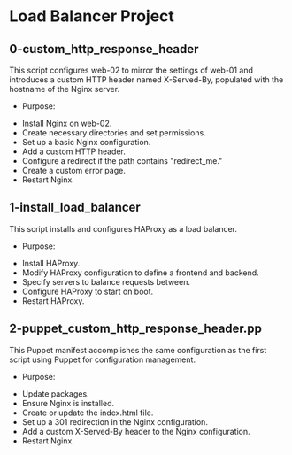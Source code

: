 # Load Balancer Project

## 0-custom_http_response_header
This script configures web-02 to mirror the settings of web-01 and introduces a custom HTTP header named X-Served-By, populated with the hostname of the Nginx server.

* Purpose:
- Install Nginx on web-02.
- Create necessary directories and set permissions.
- Set up a basic Nginx configuration.
- Add a custom HTTP header.
- Configure a redirect if the path contains "redirect_me."
- Create a custom error page.
- Restart Nginx.


## 1-install_load_balancer
This script installs and configures HAProxy as a load balancer.

* Purpose:
- Install HAProxy.
- Modify HAProxy configuration to define a frontend and backend.
- Specify servers to balance requests between.
- Configure HAProxy to start on boot.
- Restart HAProxy.


## 2-puppet_custom_http_response_header.pp
This Puppet manifest accomplishes the same configuration as the first script using Puppet for configuration management.

* Purpose:
- Update packages.
- Ensure Nginx is installed.
- Create or update the index.html file.
- Set up a 301 redirection in the Nginx configuration.
- Add a custom X-Served-By header to the Nginx configuration.
- Restart Nginx.
